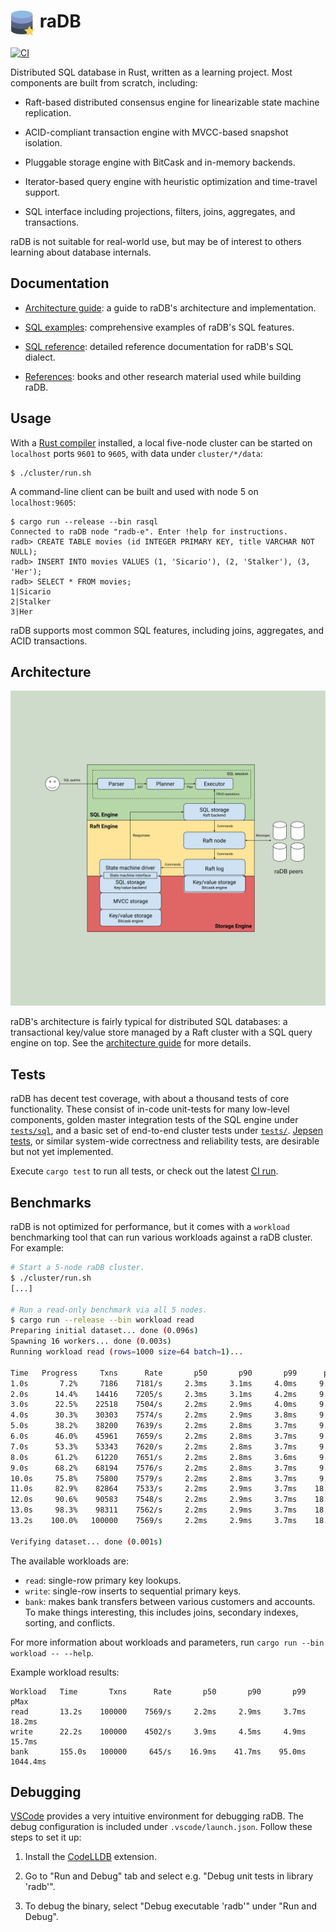 # <a><img src="./docs/images/radb.svg" height="40" valign="top" /></a> raDB

[![CI](https://github.com/radhesh1/radb/actions/workflows/ci.yml/badge.svg)](https://github.com/radhesh1/radb/actions/workflows/ci.yml)

Distributed SQL database in Rust, written as a learning project. Most components are built from
scratch, including:

* Raft-based distributed consensus engine for linearizable state machine replication.

* ACID-compliant transaction engine with MVCC-based snapshot isolation.

* Pluggable storage engine with BitCask and in-memory backends.

* Iterator-based query engine with heuristic optimization and time-travel support.

* SQL interface including projections, filters, joins, aggregates, and transactions.

raDB is not suitable for real-world use, but may be of interest to others learning about
database internals.

## Documentation

* [Architecture guide](docs/architecture.md): a guide to raDB's architecture and implementation.

* [SQL examples](docs/examples.md): comprehensive examples of raDB's SQL features.

* [SQL reference](docs/sql.md): detailed reference documentation for raDB's SQL dialect.

* [References](docs/references.md): books and other research material used while building raDB.

## Usage

With a [Rust compiler](https://www.rust-lang.org/tools/install) installed, a local five-node
cluster can be started on `localhost` ports `9601` to `9605`, with data under `cluster/*/data`:

```
$ ./cluster/run.sh
```

A command-line client can be built and used with node 5 on `localhost:9605`:

```
$ cargo run --release --bin rasql
Connected to raDB node "radb-e". Enter !help for instructions.
radb> CREATE TABLE movies (id INTEGER PRIMARY KEY, title VARCHAR NOT NULL);
radb> INSERT INTO movies VALUES (1, 'Sicario'), (2, 'Stalker'), (3, 'Her');
radb> SELECT * FROM movies;
1|Sicario
2|Stalker
3|Her
```

raDB supports most common SQL features, including joins, aggregates, and ACID transactions.

## Architecture

[![raDB architecture](./docs/images/architecture.svg)](./docs/architecture.md)

raDB's architecture is fairly typical for distributed SQL databases: a transactional
key/value store managed by a Raft cluster with a SQL query engine on top. See the
[architecture guide](./docs/architecture.md) for more details.

## Tests

raDB has decent test coverage, with about a thousand tests of core functionality. These consist
of in-code unit-tests for many low-level components, golden master integration tests of the SQL
engine under [`tests/sql`](https://github.com/radhesh1/radb/tree/master/tests/sql), and a
basic set of end-to-end cluster tests under
[`tests/`](https://github.com/radhesh1/radb/tree/master/tests).
[Jepsen tests](https://jepsen.io), or similar system-wide correctness and reliability tests, are
desirable but not yet implemented.

Execute `cargo test` to run all tests, or check out the latest
[CI run](https://github.com/radhesh1/radb/actions/workflows/ci.yml).

## Benchmarks

raDB is not optimized for performance, but it comes with a `workload` benchmarking tool that can
run various workloads against a raDB cluster. For example:

```sh
# Start a 5-node raDB cluster.
$ ./cluster/run.sh
[...]

# Run a read-only benchmark via all 5 nodes.
$ cargo run --release --bin workload read
Preparing initial dataset... done (0.096s)
Spawning 16 workers... done (0.003s)
Running workload read (rows=1000 size=64 batch=1)...

Time   Progress     Txns      Rate       p50       p90       p99      pMax
1.0s       7.2%     7186    7181/s     2.3ms     3.1ms     4.0ms     9.6ms
2.0s      14.4%    14416    7205/s     2.3ms     3.1ms     4.2ms     9.6ms
3.0s      22.5%    22518    7504/s     2.2ms     2.9ms     4.0ms     9.6ms
4.0s      30.3%    30303    7574/s     2.2ms     2.9ms     3.8ms     9.6ms
5.0s      38.2%    38200    7639/s     2.2ms     2.8ms     3.7ms     9.6ms
6.0s      46.0%    45961    7659/s     2.2ms     2.8ms     3.7ms     9.6ms
7.0s      53.3%    53343    7620/s     2.2ms     2.8ms     3.7ms     9.6ms
8.0s      61.2%    61220    7651/s     2.2ms     2.8ms     3.6ms     9.6ms
9.0s      68.2%    68194    7576/s     2.2ms     2.8ms     3.7ms     9.6ms
10.0s     75.8%    75800    7579/s     2.2ms     2.8ms     3.7ms     9.6ms
11.0s     82.9%    82864    7533/s     2.2ms     2.9ms     3.7ms    18.2ms
12.0s     90.6%    90583    7548/s     2.2ms     2.9ms     3.7ms    18.2ms
13.0s     98.3%    98311    7562/s     2.2ms     2.9ms     3.7ms    18.2ms
13.2s    100.0%   100000    7569/s     2.2ms     2.9ms     3.7ms    18.2ms

Verifying dataset... done (0.001s)
```

The available workloads are:

* `read`: single-row primary key lookups.
* `write`: single-row inserts to sequential primary keys.
* `bank`: makes bank transfers between various customers and accounts. To make things interesting,
  this includes joins, secondary indexes, sorting, and conflicts.

For more information about workloads and parameters, run `cargo run --bin workload -- --help`.

Example workload results:

```
Workload   Time       Txns      Rate       p50       p90       p99      pMax
read       13.2s    100000    7569/s     2.2ms     2.9ms     3.7ms    18.2ms
write      22.2s    100000    4502/s     3.9ms     4.5ms     4.9ms    15.7ms
bank       155.0s   100000     645/s    16.9ms    41.7ms    95.0ms  1044.4ms
```

## Debugging

[VSCode](https://code.visualstudio.com) provides a very intuitive environment for debugging raDB.
The debug configuration is included under `.vscode/launch.json`. Follow these steps to set it up:

1. Install the [CodeLLDB](https://marketplace.visualstudio.com/items?itemName=vadimcn.vscode-lldb)
   extension.

2. Go to "Run and Debug" tab and select e.g. "Debug unit tests in library 'radb'".

3. To debug the binary, select "Debug executable 'radb'" under "Run and Debug".
